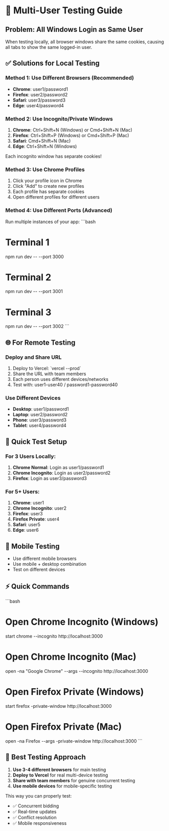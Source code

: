 # 🧪 Multi-User Testing Guide

## Problem: All Windows Login as Same User

When testing locally, all browser windows share the same cookies, causing all tabs to show the same logged-in user.

## ✅ Solutions for Local Testing

### Method 1: Use Different Browsers (Recommended)
- **Chrome**: user1/password1
- **Firefox**: user2/password2  
- **Safari**: user3/password3
- **Edge**: user4/password4

### Method 2: Use Incognito/Private Windows
1. **Chrome**: Ctrl+Shift+N (Windows) or Cmd+Shift+N (Mac)
2. **Firefox**: Ctrl+Shift+P (Windows) or Cmd+Shift+P (Mac)
3. **Safari**: Cmd+Shift+N (Mac)
4. **Edge**: Ctrl+Shift+N (Windows)

Each incognito window has separate cookies!

### Method 3: Use Chrome Profiles
1. Click your profile icon in Chrome
2. Click "Add" to create new profiles
3. Each profile has separate cookies
4. Open different profiles for different users

### Method 4: Use Different Ports (Advanced)
Run multiple instances of your app:
\`\`\`bash
# Terminal 1
npm run dev -- --port 3000

# Terminal 2  
npm run dev -- --port 3001

# Terminal 3
npm run dev -- --port 3002
\`\`\`

## 🌐 For Remote Testing

### Deploy and Share URL
1. Deploy to Vercel: \`vercel --prod\`
2. Share the URL with team members
3. Each person uses different devices/networks
4. Test with: user1-user40 / password1-password40

### Use Different Devices
- **Desktop**: user1/password1
- **Laptop**: user2/password2
- **Phone**: user3/password3
- **Tablet**: user4/password4

## 🔧 Quick Test Setup

### For 3 Users Locally:
1. **Chrome Normal**: Login as user1/password1
2. **Chrome Incognito**: Login as user2/password2
3. **Firefox**: Login as user3/password3

### For 5+ Users:
1. **Chrome**: user1
2. **Chrome Incognito**: user2
3. **Firefox**: user3
4. **Firefox Private**: user4
5. **Safari**: user5
6. **Edge**: user6

## 📱 Mobile Testing
- Use different mobile browsers
- Use mobile + desktop combination
- Test on different devices

## ⚡ Quick Commands

\`\`\`bash
# Open Chrome Incognito (Windows)
start chrome --incognito http://localhost:3000

# Open Chrome Incognito (Mac)
open -na "Google Chrome" --args --incognito http://localhost:3000

# Open Firefox Private (Windows)
start firefox -private-window http://localhost:3000

# Open Firefox Private (Mac)
open -na Firefox --args -private-window http://localhost:3000
\`\`\`

## 🎯 Best Testing Approach

1. **Use 3-4 different browsers** for main testing
2. **Deploy to Vercel** for real multi-device testing
3. **Share with team members** for genuine concurrent testing
4. **Use mobile devices** for mobile-specific testing

This way you can properly test:
- ✅ Concurrent bidding
- ✅ Real-time updates
- ✅ Conflict resolution
- ✅ Mobile responsiveness
